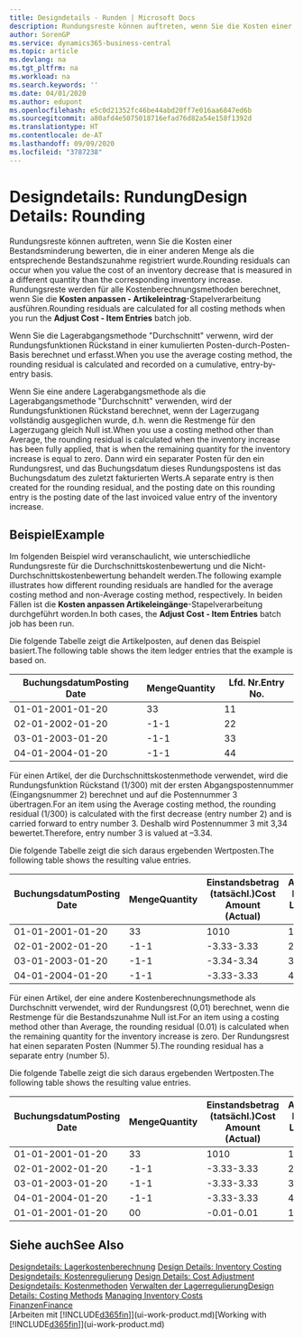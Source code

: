 ```yaml
---
title: Designdetails - Runden | Microsoft Docs
description: Rundungsreste können auftreten, wenn Sie die Kosten einer Bestandsminderung bewerten, die in einer anderen Menge als die entsprechende Bestandszunahme registriert wurde. Rundungsreste werden für alle Kostenberechnungsmethoden berechnet, wenn Sie die **Kosten anpassen - Artikeleintrag**-Stapelverarbeitung ausführen.
author: SorenGP
ms.service: dynamics365-business-central
ms.topic: article
ms.devlang: na
ms.tgt_pltfrm: na
ms.workload: na
ms.search.keywords: ''
ms.date: 04/01/2020
ms.author: edupont
ms.openlocfilehash: e5c0d21352fc46be44abd20ff7e016aa6847ed6b
ms.sourcegitcommit: a80afd4e5075018716efad76d82a54e158f1392d
ms.translationtype: HT
ms.contentlocale: de-AT
ms.lasthandoff: 09/09/2020
ms.locfileid: "3787238"
---
```

# <a name="design-details-rounding"></a><span data-ttu-id="a4b74-104">Designdetails: Rundung</span><span class="sxs-lookup"><span data-stu-id="a4b74-104">Design Details: Rounding</span></span>
<span data-ttu-id="a4b74-105">Rundungsreste können auftreten, wenn Sie die Kosten einer Bestandsminderung bewerten, die in einer anderen Menge als die entsprechende Bestandszunahme registriert wurde.</span><span class="sxs-lookup"><span data-stu-id="a4b74-105">Rounding residuals can occur when you value the cost of an inventory decrease that is measured in a different quantity than the corresponding inventory increase.</span></span> <span data-ttu-id="a4b74-106">Rundungsreste werden für alle Kostenberechnungsmethoden berechnet, wenn Sie die **Kosten anpassen - Artikeleintrag**-Stapelverarbeitung ausführen.</span><span class="sxs-lookup"><span data-stu-id="a4b74-106">Rounding residuals are calculated for all costing methods when you run the **Adjust Cost - Item Entries** batch job.</span></span>  

 <span data-ttu-id="a4b74-107">Wenn Sie die Lagerabgangsmethode "Durchschnitt" verwenn, wird der Rundungsfunktionen Rückstand in einer kumulierten Posten-durch-Posten-Basis berechnet und erfasst.</span><span class="sxs-lookup"><span data-stu-id="a4b74-107">When you use the average costing method, the rounding residual is calculated and recorded on a cumulative, entry-by-entry basis.</span></span>  

 <span data-ttu-id="a4b74-108">Wenn Sie eine andere Lagerabgangsmethode als die Lagerabgangsmethode "Durchschnitt" verwenden, wird der Rundungsfunktionen Rückstand berechnet, wenn der Lagerzugang vollständig ausgeglichen wurde, d.h. wenn die Restmenge für den Lagerzugang gleich Null ist.</span><span class="sxs-lookup"><span data-stu-id="a4b74-108">When you use a costing method other than Average, the rounding residual is calculated when the inventory increase has been fully applied, that is when the remaining quantity for the inventory increase is equal to zero.</span></span> <span data-ttu-id="a4b74-109">Dann wird ein separater Posten für den ein Rundungsrest, und das Buchungsdatum dieses Rundungspostens ist das Buchungsdatum des zuletzt fakturierten Werts.</span><span class="sxs-lookup"><span data-stu-id="a4b74-109">A separate entry is then created for the rounding residual, and the posting date on this rounding entry is the posting date of the last invoiced value entry of the inventory increase.</span></span>  

## <a name="example"></a><span data-ttu-id="a4b74-110">Beispiel</span><span class="sxs-lookup"><span data-stu-id="a4b74-110">Example</span></span>  
 <span data-ttu-id="a4b74-111">Im folgenden Beispiel wird veranschaulicht, wie unterschiedliche Rundungsreste für die Durchschnittskostenbewertung und die Nicht-Durchschnittskostenbewertung behandelt werden.</span><span class="sxs-lookup"><span data-stu-id="a4b74-111">The following example illustrates how different rounding residuals are handled for the average costing method and non-Average costing method, respectively.</span></span> <span data-ttu-id="a4b74-112">In beiden Fällen ist die **Kosten anpassen Artikeleingänge**-Stapelverarbeitung durchgeführt worden.</span><span class="sxs-lookup"><span data-stu-id="a4b74-112">In both cases, the **Adjust Cost - Item Entries** batch job has been run.</span></span>  

 <span data-ttu-id="a4b74-113">Die folgende Tabelle zeigt die Artikelposten, auf denen das Beispiel basiert.</span><span class="sxs-lookup"><span data-stu-id="a4b74-113">The following table shows the item ledger entries that the example is based on.</span></span>  

|<span data-ttu-id="a4b74-114">Buchungsdatum</span><span class="sxs-lookup"><span data-stu-id="a4b74-114">Posting Date</span></span>|<span data-ttu-id="a4b74-115">Menge</span><span class="sxs-lookup"><span data-stu-id="a4b74-115">Quantity</span></span>|<span data-ttu-id="a4b74-116">Lfd. Nr.</span><span class="sxs-lookup"><span data-stu-id="a4b74-116">Entry No.</span></span>|  
|------------------|--------------|---------------|  
|<span data-ttu-id="a4b74-117">01-01-20</span><span class="sxs-lookup"><span data-stu-id="a4b74-117">01-01-20</span></span>|<span data-ttu-id="a4b74-118">3</span><span class="sxs-lookup"><span data-stu-id="a4b74-118">3</span></span>|<span data-ttu-id="a4b74-119">1</span><span class="sxs-lookup"><span data-stu-id="a4b74-119">1</span></span>|  
|<span data-ttu-id="a4b74-120">02-01-20</span><span class="sxs-lookup"><span data-stu-id="a4b74-120">02-01-20</span></span>|<span data-ttu-id="a4b74-121">-1</span><span class="sxs-lookup"><span data-stu-id="a4b74-121">-1</span></span>|<span data-ttu-id="a4b74-122">2</span><span class="sxs-lookup"><span data-stu-id="a4b74-122">2</span></span>|  
|<span data-ttu-id="a4b74-123">03-01-20</span><span class="sxs-lookup"><span data-stu-id="a4b74-123">03-01-20</span></span>|<span data-ttu-id="a4b74-124">-1</span><span class="sxs-lookup"><span data-stu-id="a4b74-124">-1</span></span>|<span data-ttu-id="a4b74-125">3</span><span class="sxs-lookup"><span data-stu-id="a4b74-125">3</span></span>|  
|<span data-ttu-id="a4b74-126">04-01-20</span><span class="sxs-lookup"><span data-stu-id="a4b74-126">04-01-20</span></span>|<span data-ttu-id="a4b74-127">-1</span><span class="sxs-lookup"><span data-stu-id="a4b74-127">-1</span></span>|<span data-ttu-id="a4b74-128">4</span><span class="sxs-lookup"><span data-stu-id="a4b74-128">4</span></span>|  

 <span data-ttu-id="a4b74-129">Für einen Artikel, der die Durchschnittskostenmethode verwendet, wird die Rundungsfunktion Rückstand (1/300) mit der ersten Abgangspostennummer (Eingangsnummer 2) berechnet und auf die Postennummer 3 übertragen.</span><span class="sxs-lookup"><span data-stu-id="a4b74-129">For an item using the Average costing method, the rounding residual (1/300) is calculated with the first decrease (entry number 2) and is carried forward to entry number 3.</span></span> <span data-ttu-id="a4b74-130">Deshalb wird Postennummer 3 mit  3,34 bewertet.</span><span class="sxs-lookup"><span data-stu-id="a4b74-130">Therefore, entry number 3 is valued at –3.34.</span></span>  

 <span data-ttu-id="a4b74-131">Die folgende Tabelle zeigt die sich daraus ergebenden Wertposten.</span><span class="sxs-lookup"><span data-stu-id="a4b74-131">The following table shows the resulting value entries.</span></span>  

|<span data-ttu-id="a4b74-132">Buchungsdatum</span><span class="sxs-lookup"><span data-stu-id="a4b74-132">Posting Date</span></span>|<span data-ttu-id="a4b74-133">Menge</span><span class="sxs-lookup"><span data-stu-id="a4b74-133">Quantity</span></span>|<span data-ttu-id="a4b74-134">Einstandsbetrag (tatsächl.)</span><span class="sxs-lookup"><span data-stu-id="a4b74-134">Cost Amount (Actual)</span></span>|<span data-ttu-id="a4b74-135">Artikelposten Lfd. Nr.</span><span class="sxs-lookup"><span data-stu-id="a4b74-135">Item Ledger Entry No.</span></span>|<span data-ttu-id="a4b74-136">Lfd. Nr.</span><span class="sxs-lookup"><span data-stu-id="a4b74-136">Entry No.</span></span>|  
|------------------|--------------|----------------------------|---------------------------|---------------|  
|<span data-ttu-id="a4b74-137">01-01-20</span><span class="sxs-lookup"><span data-stu-id="a4b74-137">01-01-20</span></span>|<span data-ttu-id="a4b74-138">3</span><span class="sxs-lookup"><span data-stu-id="a4b74-138">3</span></span>|<span data-ttu-id="a4b74-139">10</span><span class="sxs-lookup"><span data-stu-id="a4b74-139">10</span></span>|<span data-ttu-id="a4b74-140">1</span><span class="sxs-lookup"><span data-stu-id="a4b74-140">1</span></span>|<span data-ttu-id="a4b74-141">1</span><span class="sxs-lookup"><span data-stu-id="a4b74-141">1</span></span>|  
|<span data-ttu-id="a4b74-142">02-01-20</span><span class="sxs-lookup"><span data-stu-id="a4b74-142">02-01-20</span></span>|<span data-ttu-id="a4b74-143">-1</span><span class="sxs-lookup"><span data-stu-id="a4b74-143">-1</span></span>|<span data-ttu-id="a4b74-144">-3.33</span><span class="sxs-lookup"><span data-stu-id="a4b74-144">-3.33</span></span>|<span data-ttu-id="a4b74-145">2</span><span class="sxs-lookup"><span data-stu-id="a4b74-145">2</span></span>|<span data-ttu-id="a4b74-146">2</span><span class="sxs-lookup"><span data-stu-id="a4b74-146">2</span></span>|  
|<span data-ttu-id="a4b74-147">03-01-20</span><span class="sxs-lookup"><span data-stu-id="a4b74-147">03-01-20</span></span>|<span data-ttu-id="a4b74-148">-1</span><span class="sxs-lookup"><span data-stu-id="a4b74-148">-1</span></span>|<span data-ttu-id="a4b74-149">-3.34</span><span class="sxs-lookup"><span data-stu-id="a4b74-149">-3.34</span></span>|<span data-ttu-id="a4b74-150">3</span><span class="sxs-lookup"><span data-stu-id="a4b74-150">3</span></span>|<span data-ttu-id="a4b74-151">3</span><span class="sxs-lookup"><span data-stu-id="a4b74-151">3</span></span>|  
|<span data-ttu-id="a4b74-152">04-01-20</span><span class="sxs-lookup"><span data-stu-id="a4b74-152">04-01-20</span></span>|<span data-ttu-id="a4b74-153">-1</span><span class="sxs-lookup"><span data-stu-id="a4b74-153">-1</span></span>|<span data-ttu-id="a4b74-154">-3.33</span><span class="sxs-lookup"><span data-stu-id="a4b74-154">-3.33</span></span>|<span data-ttu-id="a4b74-155">4</span><span class="sxs-lookup"><span data-stu-id="a4b74-155">4</span></span>|<span data-ttu-id="a4b74-156">4</span><span class="sxs-lookup"><span data-stu-id="a4b74-156">4</span></span>|  

 <span data-ttu-id="a4b74-157">Für einen Artikel, der eine andere Kostenberechnungsmethode als Durchschnitt verwendet, wird der Rundungsrest (0,01) berechnet, wenn die Restmenge für die Bestandszunahme Null ist.</span><span class="sxs-lookup"><span data-stu-id="a4b74-157">For an item using a costing method other than Average, the rounding residual (0.01) is calculated when the remaining quantity for the inventory increase is zero.</span></span> <span data-ttu-id="a4b74-158">Der Rundungsrest hat einen separaten Posten (Nummer 5).</span><span class="sxs-lookup"><span data-stu-id="a4b74-158">The rounding residual has a separate entry (number 5).</span></span>  

 <span data-ttu-id="a4b74-159">Die folgende Tabelle zeigt die sich daraus ergebenden Wertposten.</span><span class="sxs-lookup"><span data-stu-id="a4b74-159">The following table shows the resulting value entries.</span></span>  

|<span data-ttu-id="a4b74-160">Buchungsdatum</span><span class="sxs-lookup"><span data-stu-id="a4b74-160">Posting Date</span></span>|<span data-ttu-id="a4b74-161">Menge</span><span class="sxs-lookup"><span data-stu-id="a4b74-161">Quantity</span></span>|<span data-ttu-id="a4b74-162">Einstandsbetrag (tatsächl.)</span><span class="sxs-lookup"><span data-stu-id="a4b74-162">Cost Amount (Actual)</span></span>|<span data-ttu-id="a4b74-163">Artikelposten Lfd. Nr.</span><span class="sxs-lookup"><span data-stu-id="a4b74-163">Item Ledger Entry No.</span></span>|<span data-ttu-id="a4b74-164">Lfd. Nr.</span><span class="sxs-lookup"><span data-stu-id="a4b74-164">Entry No.</span></span>|  
|------------------|--------------|----------------------------|---------------------------|---------------|  
|<span data-ttu-id="a4b74-165">01-01-20</span><span class="sxs-lookup"><span data-stu-id="a4b74-165">01-01-20</span></span>|<span data-ttu-id="a4b74-166">3</span><span class="sxs-lookup"><span data-stu-id="a4b74-166">3</span></span>|<span data-ttu-id="a4b74-167">10</span><span class="sxs-lookup"><span data-stu-id="a4b74-167">10</span></span>|<span data-ttu-id="a4b74-168">1</span><span class="sxs-lookup"><span data-stu-id="a4b74-168">1</span></span>|<span data-ttu-id="a4b74-169">1</span><span class="sxs-lookup"><span data-stu-id="a4b74-169">1</span></span>|  
|<span data-ttu-id="a4b74-170">02-01-20</span><span class="sxs-lookup"><span data-stu-id="a4b74-170">02-01-20</span></span>|<span data-ttu-id="a4b74-171">-1</span><span class="sxs-lookup"><span data-stu-id="a4b74-171">-1</span></span>|<span data-ttu-id="a4b74-172">-3.33</span><span class="sxs-lookup"><span data-stu-id="a4b74-172">-3.33</span></span>|<span data-ttu-id="a4b74-173">2</span><span class="sxs-lookup"><span data-stu-id="a4b74-173">2</span></span>|<span data-ttu-id="a4b74-174">2</span><span class="sxs-lookup"><span data-stu-id="a4b74-174">2</span></span>|  
|<span data-ttu-id="a4b74-175">03-01-20</span><span class="sxs-lookup"><span data-stu-id="a4b74-175">03-01-20</span></span>|<span data-ttu-id="a4b74-176">-1</span><span class="sxs-lookup"><span data-stu-id="a4b74-176">-1</span></span>|<span data-ttu-id="a4b74-177">-3.33</span><span class="sxs-lookup"><span data-stu-id="a4b74-177">-3.33</span></span>|<span data-ttu-id="a4b74-178">3</span><span class="sxs-lookup"><span data-stu-id="a4b74-178">3</span></span>|<span data-ttu-id="a4b74-179">3</span><span class="sxs-lookup"><span data-stu-id="a4b74-179">3</span></span>|  
|<span data-ttu-id="a4b74-180">04-01-20</span><span class="sxs-lookup"><span data-stu-id="a4b74-180">04-01-20</span></span>|<span data-ttu-id="a4b74-181">-1</span><span class="sxs-lookup"><span data-stu-id="a4b74-181">-1</span></span>|<span data-ttu-id="a4b74-182">-3.33</span><span class="sxs-lookup"><span data-stu-id="a4b74-182">-3.33</span></span>|<span data-ttu-id="a4b74-183">4</span><span class="sxs-lookup"><span data-stu-id="a4b74-183">4</span></span>|<span data-ttu-id="a4b74-184">4</span><span class="sxs-lookup"><span data-stu-id="a4b74-184">4</span></span>|  
|<span data-ttu-id="a4b74-185">01-01-20</span><span class="sxs-lookup"><span data-stu-id="a4b74-185">01-01-20</span></span>|<span data-ttu-id="a4b74-186">0</span><span class="sxs-lookup"><span data-stu-id="a4b74-186">0</span></span>|<span data-ttu-id="a4b74-187">-0.01</span><span class="sxs-lookup"><span data-stu-id="a4b74-187">-0.01</span></span>|<span data-ttu-id="a4b74-188">1</span><span class="sxs-lookup"><span data-stu-id="a4b74-188">1</span></span>|<span data-ttu-id="a4b74-189">5</span><span class="sxs-lookup"><span data-stu-id="a4b74-189">5</span></span>|  

## <a name="see-also"></a><span data-ttu-id="a4b74-190">Siehe auch</span><span class="sxs-lookup"><span data-stu-id="a4b74-190">See Also</span></span>  
 <span data-ttu-id="a4b74-191">[Designdetails: Lagerkostenberechnung](design-details-inventory-costing.md) </span><span class="sxs-lookup"><span data-stu-id="a4b74-191">[Design Details: Inventory Costing](design-details-inventory-costing.md) </span></span>  
 <span data-ttu-id="a4b74-192">[Designdetails: Kostenregulierung](design-details-cost-adjustment.md) </span><span class="sxs-lookup"><span data-stu-id="a4b74-192">[Design Details: Cost Adjustment](design-details-cost-adjustment.md) </span></span>  
 <span data-ttu-id="a4b74-193">[Designdetails: Kostenmethoden](design-details-costing-methods.md) [Verwalten der Lagerregulierung](finance-manage-inventory-costs.md)</span><span class="sxs-lookup"><span data-stu-id="a4b74-193">[Design Details: Costing Methods](design-details-costing-methods.md) [Managing Inventory Costs](finance-manage-inventory-costs.md)</span></span>  
 [<span data-ttu-id="a4b74-194">Finanzen</span><span class="sxs-lookup"><span data-stu-id="a4b74-194">Finance</span></span>](finance.md)  
 <span data-ttu-id="a4b74-195">[Arbeiten mit [!INCLUDE[d365fin](includes/d365fin_md.md)]](ui-work-product.md)</span><span class="sxs-lookup"><span data-stu-id="a4b74-195">[Working with [!INCLUDE[d365fin](includes/d365fin_md.md)]](ui-work-product.md)</span></span>
